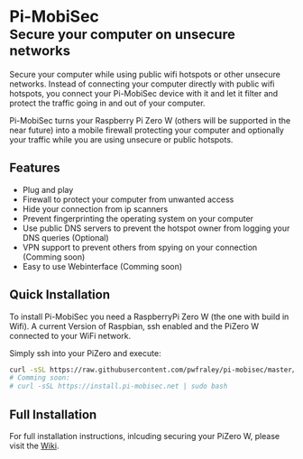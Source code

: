 # Pi-MobiSec<br><small>Secure your computer on unsecure networks</small>

Secure your computer while using public wifi hotspots or other unsecure networks.  Instead of connecting your computer directly with public wifi hotspots, you connect your Pi-MobiSec device with it and let it filter and protect the traffic going in and out of your computer.

Pi-MobiSec turns your Raspberry Pi Zero W (others will be supported in the near future) into a mobile firewall protecting your computer and optionally your traffic while you are using unsecure or public hotspots.

## Features
* Plug and play
* Firewall to protect your computer from unwanted access
* Hide your connection from ip scanners
* Prevent fingerprinting the operating system on your computer
* Use public DNS servers to prevent the hotspot owner from logging your DNS queries (Optional)
* VPN support to prevent others from spying on your connection (Comming soon)
* Easy to use Webinterface (Comming soon)

## Quick Installation

To install Pi-MobiSec you need a RaspberryPi Zero W (the one with build in Wifi).  A current Version of Raspbian, ssh enabled and the PiZero W connected to your WiFi network.

Simply ssh into your PiZero and execute:

```bash
curl -sSL https://raw.githubusercontent.com/pwfraley/pi-mobisec/master/install/install.sh | sudo bash
# Comming soon:
# curl -sSL https://install.pi-mobisec.net | sudo bash
```

## Full Installation

For full installation instructions, inlcuding securing your PiZero W, please visit the [Wiki](https://github.com/pwfraley/pi-mobisec/wiki).
